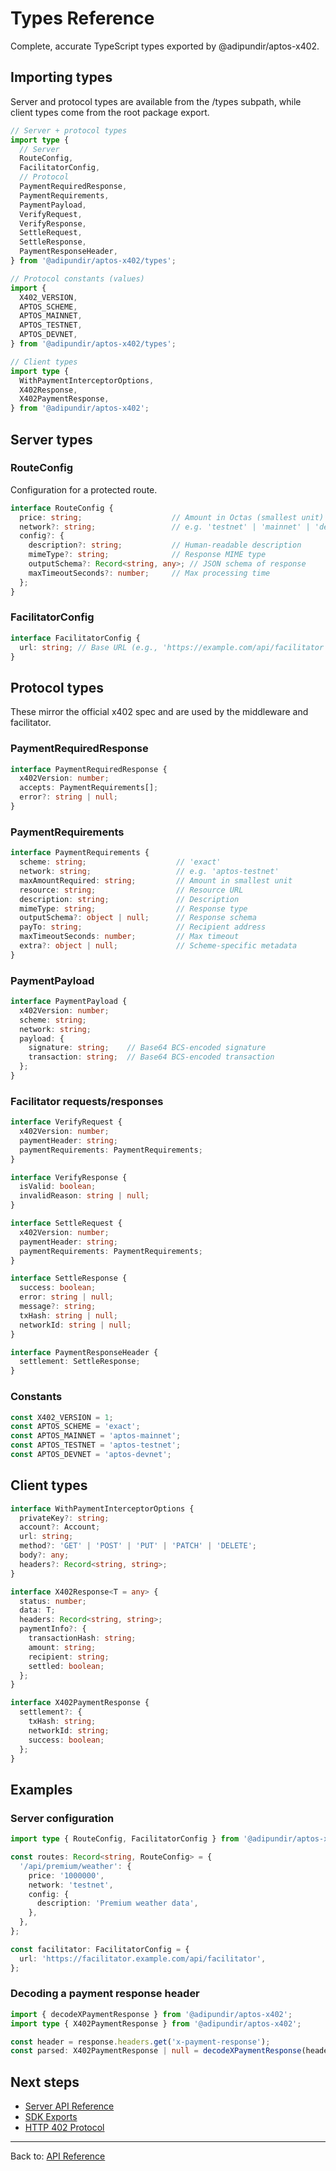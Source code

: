 # Types Reference

Complete, accurate TypeScript types exported by @adipundir/aptos-x402.

## Importing types

Server and protocol types are available from the /types subpath, while client types come from the root package export.

```typescript
// Server + protocol types
import type {
  // Server
  RouteConfig,
  FacilitatorConfig,
  // Protocol
  PaymentRequiredResponse,
  PaymentRequirements,
  PaymentPayload,
  VerifyRequest,
  VerifyResponse,
  SettleRequest,
  SettleResponse,
  PaymentResponseHeader,
} from '@adipundir/aptos-x402/types';

// Protocol constants (values)
import {
  X402_VERSION,
  APTOS_SCHEME,
  APTOS_MAINNET,
  APTOS_TESTNET,
  APTOS_DEVNET,
} from '@adipundir/aptos-x402/types';

// Client types
import type {
  WithPaymentInterceptorOptions,
  X402Response,
  X402PaymentResponse,
} from '@adipundir/aptos-x402';
```

## Server types

### RouteConfig

Configuration for a protected route.

```typescript
interface RouteConfig {
  price: string;                    // Amount in Octas (smallest unit)
  network?: string;                 // e.g. 'testnet' | 'mainnet' | 'devnet' (default: 'testnet')
  config?: {
    description?: string;           // Human-readable description
    mimeType?: string;              // Response MIME type
    outputSchema?: Record<string, any>; // JSON schema of response
    maxTimeoutSeconds?: number;     // Max processing time
  };
}
```

### FacilitatorConfig

```typescript
interface FacilitatorConfig {
  url: string; // Base URL (e.g., 'https://example.com/api/facilitator')
}
```

## Protocol types

These mirror the official x402 spec and are used by the middleware and facilitator.

### PaymentRequiredResponse

```typescript
interface PaymentRequiredResponse {
  x402Version: number;
  accepts: PaymentRequirements[];
  error?: string | null;
}
```

### PaymentRequirements

```typescript
interface PaymentRequirements {
  scheme: string;                    // 'exact'
  network: string;                   // e.g. 'aptos-testnet'
  maxAmountRequired: string;         // Amount in smallest unit
  resource: string;                  // Resource URL
  description: string;               // Description
  mimeType: string;                  // Response type
  outputSchema?: object | null;      // Response schema
  payTo: string;                     // Recipient address
  maxTimeoutSeconds: number;         // Max timeout
  extra?: object | null;             // Scheme-specific metadata
}
```

### PaymentPayload

```typescript
interface PaymentPayload {
  x402Version: number;
  scheme: string;
  network: string;
  payload: {
    signature: string;    // Base64 BCS-encoded signature
    transaction: string;  // Base64 BCS-encoded transaction
  };
}
```

### Facilitator requests/responses

```typescript
interface VerifyRequest {
  x402Version: number;
  paymentHeader: string;
  paymentRequirements: PaymentRequirements;
}

interface VerifyResponse {
  isValid: boolean;
  invalidReason: string | null;
}

interface SettleRequest {
  x402Version: number;
  paymentHeader: string;
  paymentRequirements: PaymentRequirements;
}

interface SettleResponse {
  success: boolean;
  error: string | null;
  message?: string;
  txHash: string | null;
  networkId: string | null;
}

interface PaymentResponseHeader {
  settlement: SettleResponse;
}
```

### Constants

```typescript
const X402_VERSION = 1;
const APTOS_SCHEME = 'exact';
const APTOS_MAINNET = 'aptos-mainnet';
const APTOS_TESTNET = 'aptos-testnet';
const APTOS_DEVNET = 'aptos-devnet';
```

## Client types

```typescript
interface WithPaymentInterceptorOptions {
  privateKey?: string;
  account?: Account;
  url: string;
  method?: 'GET' | 'POST' | 'PUT' | 'PATCH' | 'DELETE';
  body?: any;
  headers?: Record<string, string>;
}

interface X402Response<T = any> {
  status: number;
  data: T;
  headers: Record<string, string>;
  paymentInfo?: {
    transactionHash: string;
    amount: string;
    recipient: string;
    settled: boolean;
  };
}

interface X402PaymentResponse {
  settlement?: {
    txHash: string;
    networkId: string;
    success: boolean;
  };
}
```

## Examples

### Server configuration

```typescript
import type { RouteConfig, FacilitatorConfig } from '@adipundir/aptos-x402/types';

const routes: Record<string, RouteConfig> = {
  '/api/premium/weather': {
    price: '1000000',
    network: 'testnet',
    config: {
      description: 'Premium weather data',
    },
  },
};

const facilitator: FacilitatorConfig = {
  url: 'https://facilitator.example.com/api/facilitator',
};
```

### Decoding a payment response header

```typescript
import { decodeXPaymentResponse } from '@adipundir/aptos-x402';
import type { X402PaymentResponse } from '@adipundir/aptos-x402';

const header = response.headers.get('x-payment-response');
const parsed: X402PaymentResponse | null = decodeXPaymentResponse(header);
```

## Next steps

- [Server API Reference](server-api.md)
- [SDK Exports](../SDK-EXPORTS.md)
- [HTTP 402 Protocol](../core-concepts/http-402.md)

---

Back to: [API Reference](#)

